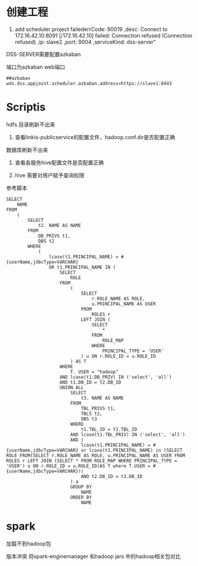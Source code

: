 # 创建工程

1. add scheduler project failederrCode: 90019 ,desc: Connect to 172.16.42.10:8091 [/172.16.42.10] failed: Connection refused (Connection refused) ,ip: slave2 ,port: 9004 ,serviceKind: dss-server"

DSS-SERVER需要配置azkaban

端口为azkaban web端口
```
##azkaban
wds.dss.appjoint.scheduler.azkaban.address=https://slave1:8443
```


# Scriptis

hdfs 目录刷新不出来

1. 查看linkis-publicservice的配置文件，hadoop.conf.dir是否配置正确

数据库刷新不出来

1. 查看各服务hive配置文件是否配置正确

2. hive 需要对用户赋予查询权限

参考脚本
```
SELECT
	NAME
FROM
	(
		SELECT
			t2. NAME AS NAME
		FROM
			DB_PRIVS t1,
			DBS t2
		WHERE
			(
				lcase(t1.PRINCIPAL_NAME) = #{userName,jdbcType=VARCHAR}
				OR t1.PRINCIPAL_NAME IN (
					SELECT
						ROLE
					FROM
						(
							SELECT
								r.ROLE_NAME AS ROLE,
								u.PRINCIPAL_NAME AS USER
							FROM
								ROLES r
							LEFT JOIN (
								SELECT
									*
								FROM
									ROLE_MAP
								WHERE
									PRINCIPAL_TYPE = 'USER'
							) u ON r.ROLE_ID = u.ROLE_ID
						) AS T
					WHERE
						T. USER = "hadoop"
					AND lcase(t1.DB_PRIV) IN ('select', 'all')
					AND t1.DB_ID = t2.DB_ID
					UNION ALL
						SELECT
							t3. NAME AS NAME
						FROM
							TBL_PRIVS t1,
							TBLS t2,
							DBS t3
						WHERE
							t1.TBL_ID = t2.TBL_ID
						AND lcase(t1.TBL_PRIV) IN ('select', 'all')
						AND (
							lcase(t1.PRINCIPAL_NAME) = #{userName,jdbcType=VARCHAR} or lcase(t1.PRINCIPAL_NAME) in (SELECT ROLE FROM(SELECT r.ROLE_NAME AS ROLE, u.PRINCIPAL_NAME AS USER FROM ROLES r LEFT JOIN (SELECT * FROM ROLE_MAP WHERE PRINCIPAL_TYPE = 'USER') u ON r.ROLE_ID = u.ROLE_ID)AS T where T.USER = #{userName,jdbcType=VARCHAR}))
							AND t2.DB_ID = t3.DB_ID
						) a
						GROUP BY
							NAME
						ORDER BY
							NAME

```


# spark

加载不到hadoop包

版本冲突
将spark-enginemanager 和hadoop jars 中的hadoop相关包对比

